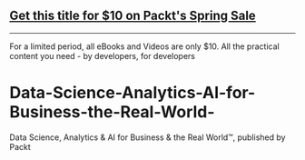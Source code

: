 ## [Get this title for $10 on Packt's Spring Sale](https://www.packt.com/V18138?utm_source=github&utm_medium=packt-github-repo&utm_campaign=spring_10_dollar_2022)
-----
For a limited period, all eBooks and Videos are only $10. All the practical content you need \- by developers, for developers

# Data-Science-Analytics-AI-for-Business-the-Real-World-
Data Science, Analytics &amp; AI for Business &amp; the Real World™, published by Packt
